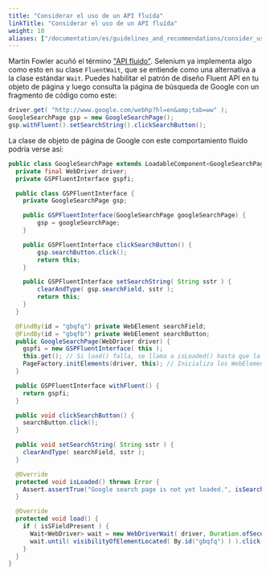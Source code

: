 ```yaml
---
title: "Considerar el uso de un API fluída"
linkTitle: "Considerar el uso de un API fluída"
weight: 10
aliases: ["/documentation/es/guidelines_and_recommendations/consider_using_a_fluent_api/"]  
---
```


Martin Fowler acuñó el término ["API fluido"](//www.martinfowler.com/bliki/FluentInterface.html). 
Selenium ya implementa algo como esto en su clase `FluentWait`, que
se entiende como una alternativa a la clase estándar <code>Wait</code>.
Puedes habilitar el patrón de diseño Fluent API en tu objeto de página
y luego consulta la página de búsqueda de Google con un fragmento de código como este:

```java
driver.get( "http://www.google.com/webhp?hl=en&amp;tab=ww" );
GoogleSearchPage gsp = new GoogleSearchPage();
gsp.withFluent().setSearchString().clickSearchButton();
```

La clase de objeto de página de Google con este comportamiento fluido
podría verse así:

```java
public class GoogleSearchPage extends LoadableComponent<GoogleSearchPage> {
  private final WebDriver driver;
  private GSPFluentInterface gspfi;

  public class GSPFluentInterface {
    private GoogleSearchPage gsp;

    public GSPFluentInterface(GoogleSearchPage googleSearchPage) {
        gsp = googleSearchPage;
    }

    public GSPFluentInterface clickSearchButton() {
        gsp.searchButton.click();
        return this;
    }

    public GSPFluentInterface setSearchString( String sstr ) {
        clearAndType( gsp.searchField, sstr );
        return this;
    }
  }

  @FindBy(id = "gbqfq") private WebElement searchField;
  @FindBy(id = "gbqfb") private WebElement searchButton;
  public GoogleSearchPage(WebDriver driver) {
    gspfi = new GSPFluentInterface( this );
    this.get(); // Si load() falla, se llama a isLoaded() hasta que la página termine de cargarse
    PageFactory.initElements(driver, this); // Inicializa los WebElements en la pagina
  }

  public GSPFluentInterface withFluent() {
    return gspfi;
  }

  public void clickSearchButton() {
    searchButton.click();
  }

  public void setSearchString( String sstr ) {
    clearAndType( searchField, sstr );
  }

  @Override
  protected void isLoaded() throws Error {
    Assert.assertTrue("Google search page is not yet loaded.", isSearchFieldVisible() );
  }

  @Override
  protected void load() {
    if ( isSFieldPresent ) {
      Wait<WebDriver> wait = new WebDriverWait( driver, Duration.ofSeconds(3) );
      wait.until( visibilityOfElementLocated( By.id("gbqfq") ) ).click();
    }
  }
}
```
